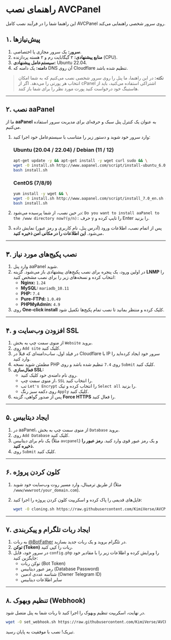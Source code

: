 # راهنمای نصب AVCPanel

این راهنما شما را در فرآیند نصب کامل AVCPanel روی سرور شخصی راهنمایی می‌کند.

## ۱. پیش‌نیازها

1.  **سرور:** یک سرور مجازی یا اختصاصی.
2.  **منابع پیشنهادی:** ۲ گیگابایت رم و ۲ هسته پردازنده (CPU).
3.  **سیستم‌عامل پیشنهادی:** Ubuntu 22.04.
4.  **دامنه:** یک دامنه که DNS آن روی Cloudflare تنظیم شده باشد.

> **نکته:** در این راهنما، ما پنل را روی سرور شخصی نصب می‌کنیم که به شما امکان انتخاب هر پورتی را می‌دهد. اگر از cPanel اشتراکی استفاده می‌کنید، باید از هاستینگ خود درخواست کنید پورت مورد نظر را برای شما باز کنند.

---

## ۲. نصب aaPanel

ما از **aaPanel** به عنوان یک کنترل پنل سبک و حرفه‌ای برای مدیریت سرور استفاده می‌کنیم.

1.  وارد سرور خود شوید و دستور زیر را متناسب با سیستم‌عامل خود اجرا کنید:

    ### Ubuntu (20.04 / 22.04) / Debian (11 / 12)
    ```bash
    apt-get update -y && apt-get install -y wget curl sudo && \
    wget -O install.sh http://www.aapanel.com/script/install-ubuntu_6.0_en.sh && \
    bash install.sh
    ```

    ### CentOS (7/8/9)
    ```bash
    yum install -y wget && \
    wget -O install.sh http://www.aapanel.com/script/install_7.0_en.sh && \
    bash install.sh
    ```

2.  در حین نصب، از شما پرسیده می‌شود: `Do you want to install aaPanel to the /www directory now?(y/n):`
    حرف `y` را تایپ کرده و Enter را بزنید.

3.  پس از اتمام نصب، اطلاعات ورود (آدرس پنل، نام کاربری و رمز عبور) نمایش داده می‌شود. **این اطلاعات را در مکانی امن ذخیره کنید.**

---

## ۳. نصب پکیج‌های مورد نیاز

1.  وارد پنل aaPanel شوید.
2.  در اولین ورود، یک پنجره برای نصب پکیج‌های پیشنهادی باز می‌شود. گزینه **LNMP** را انتخاب کرده و نسخه‌های زیر را برای نصب مشخص کنید:
    -   **Nginx:** `1.24`
    -   **MySQL:** `mariadb_10.11`
    -   **PHP:** `7.4`
    -   **Pure-FTPd:** `1.0.49`
    -   **PHPMyAdmin:** `4.9`
3.  روی **One-click install** کلیک کرده و منتظر بمانید تا نصب تمام پکیج‌ها تکمیل شود.

---

## ۴. افزودن وب‌سایت و SSL

1.  از منوی سمت چپ به بخش `Website` بروید.
2.  روی `Add site` کلیک کنید.
3.  در فیلد اول، ساب‌دامنه‌ای که قبلاً در Cloudflare با IP سرور خود ایجاد کرده‌اید را وارد کنید.
4.  مطمئن شوید نسخه PHP روی `7.4` تنظیم شده باشد و روی `Submit` کلیک کنید.
5.  **فعال‌سازی SSL:**
    -   روی نام دامنه‌ی خود کلیک کنید.
    -   از منوی سمت چپ، `SSL` را انتخاب کنید.
    -   تب `Let's Encrypt` را انتخاب کرده و تیک `Select all` را بزنید.
    -   روی دکمه سبز رنگ `Apply` کلیک کنید.
6.  پس از صدور گواهی، گزینه **Force HTTPS** را فعال کنید.

---

## ۵. ایجاد دیتابیس

1.  در aaPanel، از منوی سمت چپ به بخش `Database` بروید.
2.  روی `Add Database` کلیک کنید.
3.  یک نام برای دیتابیس (مثلاً `avcpanel`) و یک رمز عبور قوی وارد کنید. **رمز عبور را ذخیره کنید.**
4.  روی `Submit` کلیک کنید.

---

## ۶. کلون کردن پروژه

1.  از طریق ترمینال، وارد مسیر روت وب‌سایت خود شوید (مثلاً `/www/wwwroot/your_domain.com`).
2.  فایل‌های قدیمی را پاک کرده و اسکریپت کلون کردن پروژه را اجرا کنید:

    ```bash
    wget -O cloning.sh https://raw.githubusercontent.com/KimiVerse/AVCPanel/main/cloning.sh && chmod +x cloning.sh && sudo ./cloning.sh
    ```

---

## ۷. ایجاد ربات تلگرام و پیکربندی

1.  به ربات [@BotFather](https://t.me/BotFather) در تلگرام بروید و یک ربات جدید بسازید.
2.  **توکن (Token)** ربات را کپی کنید.
3.  در سرور خود، فایل `config.php` را ویرایش کرده و اطلاعات زیر را با مقادیر خود جایگزین کنید:
    -   توکن ربات (Bot Token)
    -   رمز عبور دیتابیس (Database Password)
    -   شناسه عددی ادمین (Owner Telegram ID)
    -   سایر اطلاعات دیتابیس

---

## ۸. تنظیم وبهوک (Webhook)

در نهایت، اسکریپت تنظیم وبهوک را اجرا کنید تا ربات شما به پنل متصل شود.

```bash
wget -O set_webhook.sh https://raw.githubusercontent.com/KimiVerse/AVCPanel/main/set_webhook.sh && chmod +x set_webhook.sh && ./set_webhook.sh && rm set_webhook.sh
```

تبریک! نصب با موفقیت به پایان رسید.